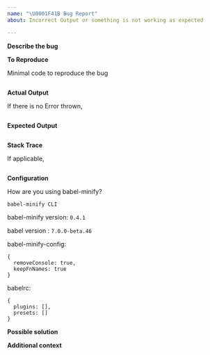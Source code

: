```yaml
---
name: "\U0001F41B Bug Report"
about: Incorrect Output or something is not working as expected

---
```


<!---
Thanks for filing an issue 😄! Before you submit, please read the following:

Search open/closed issues before submitting since someone might have asked the same thing before!

If you have a support request or question please submit them to the #minify channel on babeljs slack: https://babeljs.slack.com/messages/minify

Also have a look at the Debugging guidelines: https://github.com/babel/minify/blob/master/CONTRIBUTING.md#debugging
-->

**Describe the bug**

<!-- A clear and concise description of what the bug is. -->

**To Reproduce**

Minimal code to reproduce the bug

```js
```

**Actual Output**

If there is no Error thrown,

<!-- Provide the pretty Printed output of the minified code. -->

```js
```

**Expected Output**

<!-- What should have been the expected output? Provide a pretty printed version of the expected output -->

```js
```

**Stack Trace**

If applicable,

<!--
Please provide the full stack trace of the error thrown
-->

```

```

**Configuration**

How are you using babel-minify?

<!--
babel-minify can be used in different ways with different tools. The following are some of the options

* babel-preset-minify in babelrc
* babel-minify Node API (or) CLI
* gulp-babel-minify
* rollup-plugin-babel-minify
* babel-minify-webpack-plugin
* etc...

State how you're using babel-minify.
-->

`babel-minify CLI`

babel-minify version: `0.4.1`

babel version : `7.0.0-beta.46`

babel-minify-config:

```json5
{
  removeConsole: true,
  keepFnNames: true
}
```

babelrc:

<!--
If you're using babel-preset-minify directly with other plugins or presets - all running through a single babel transformation pipeline, provide the babel configuration
-->

```json5
{
  plugins: [],
  presets: []
}
```

**Possible solution**

<!-- If you have suggestions on a fix/reason for the bug, add them here -->

**Additional context**

<!-- Add any other context about the problem here. -->
